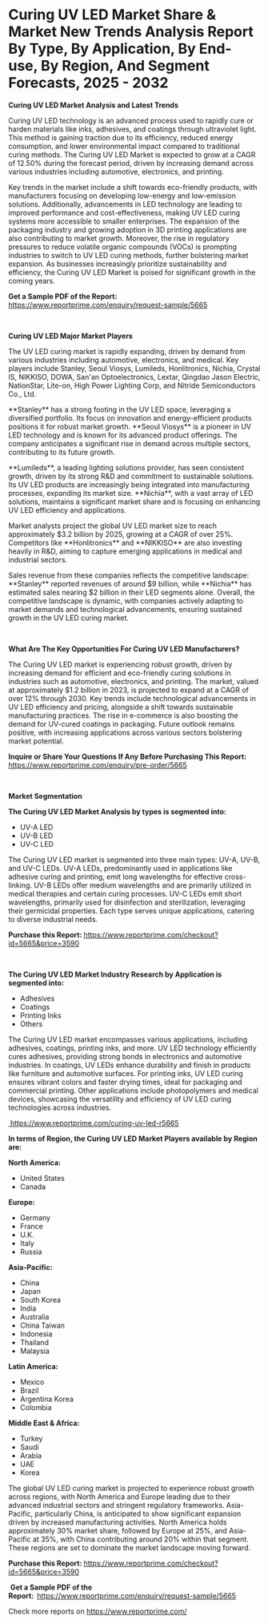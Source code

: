 <p><h1>Curing UV LED Market Share & Market New Trends Analysis Report By Type, By Application, By End-use, By Region, And Segment Forecasts, 2025 - 2032</h1></p><p><strong>Curing UV LED Market Analysis and Latest Trends</strong></p>
<p><p>Curing UV LED technology is an advanced process used to rapidly cure or harden materials like inks, adhesives, and coatings through ultraviolet light. This method is gaining traction due to its efficiency, reduced energy consumption, and lower environmental impact compared to traditional curing methods. The Curing UV LED Market is expected to grow at a CAGR of 12.50% during the forecast period, driven by increasing demand across various industries including automotive, electronics, and printing.</p><p>Key trends in the market include a shift towards eco-friendly products, with manufacturers focusing on developing low-energy and low-emission solutions. Additionally, advancements in LED technology are leading to improved performance and cost-effectiveness, making UV LED curing systems more accessible to smaller enterprises. The expansion of the packaging industry and growing adoption in 3D printing applications are also contributing to market growth. Moreover, the rise in regulatory pressures to reduce volatile organic compounds (VOCs) is prompting industries to switch to UV LED curing methods, further bolstering market expansion. As businesses increasingly prioritize sustainability and efficiency, the Curing UV LED Market is poised for significant growth in the coming years.</p></p>
<p><strong>Get a Sample PDF of the Report:&nbsp;</strong> <a href="https://www.reportprime.com/enquiry/request-sample/5665?utm_campaign=2097&utm_medium=2&utm_source=Github&utm_content=ia&utm_term=19032025&utm_id=curing-uv-led">https://www.reportprime.com/enquiry/request-sample/5665</a></p>
<p>&nbsp;</p>
<p><strong>Curing UV LED Major Market Players</strong></p>
<p><p>The UV LED curing market is rapidly expanding, driven by demand from various industries including automotive, electronics, and medical. Key players include Stanley, Seoul Viosys, Lumileds, Honlitronics, Nichia, Crystal IS, NIKKISO, DOWA, San'an Optoelectronics, Lextar, Qingdao Jason Electric, NationStar, Lite-on, High Power Lighting Corp, and Nitride Semiconductors Co., Ltd.</p><p>**Stanley** has a strong footing in the UV LED space, leveraging a diversified portfolio. Its focus on innovation and energy-efficient products positions it for robust market growth. **Seoul Viosys** is a pioneer in UV LED technology and is known for its advanced product offerings. The company anticipates a significant rise in demand across multiple sectors, contributing to its future growth.</p><p>**Lumileds**, a leading lighting solutions provider, has seen consistent growth, driven by its strong R&D and commitment to sustainable solutions. Its UV LED products are increasingly being integrated into manufacturing processes, expanding its market size. **Nichia**, with a vast array of LED solutions, maintains a significant market share and is focusing on enhancing UV LED efficiency and applications.</p><p>Market analysts project the global UV LED market size to reach approximately $3.2 billion by 2025, growing at a CAGR of over 25%. Competitors like **Honlitronics** and **NIKKISO** are also investing heavily in R&D, aiming to capture emerging applications in medical and industrial sectors.</p><p>Sales revenue from these companies reflects the competitive landscape: **Stanley** reported revenues of around $9 billion, while **Nichia** has estimated sales nearing $2 billion in their LED segments alone. Overall, the competitive landscape is dynamic, with companies actively adapting to market demands and technological advancements, ensuring sustained growth in the UV LED curing market.</p></p>
<p>&nbsp;</p>
<p><strong>What Are The Key Opportunities For Curing UV LED Manufacturers?</strong></p>
<p><p>The Curing UV LED market is experiencing robust growth, driven by increasing demand for efficient and eco-friendly curing solutions in industries such as automotive, electronics, and printing. The market, valued at approximately $1.2 billion in 2023, is projected to expand at a CAGR of over 12% through 2030. Key trends include technological advancements in UV LED efficiency and pricing, alongside a shift towards sustainable manufacturing practices. The rise in e-commerce is also boosting the demand for UV-cured coatings in packaging. Future outlook remains positive, with increasing applications across various sectors bolstering market potential.</p></p>
<p><strong>Inquire or Share Your Questions If Any Before Purchasing This Report:</strong> <a href="https://www.reportprime.com/enquiry/pre-order/5665?utm_campaign=2097&utm_medium=2&utm_source=Github&utm_content=ia&utm_term=19032025&utm_id=curing-uv-led">https://www.reportprime.com/enquiry/pre-order/5665</a></p>
<p>&nbsp;</p>
<p><strong>Market Segmentation</strong></p>
<p><strong>The Curing UV LED Market Analysis by types is segmented into:</strong></p>
<p><ul><li>UV-A LED</li><li>UV-B LED</li><li>UV-C LED</li></ul></p>
<p><p>The Curing UV LED market is segmented into three main types: UV-A, UV-B, and UV-C LEDs. UV-A LEDs, predominantly used in applications like adhesive curing and printing, emit long wavelengths for effective cross-linking. UV-B LEDs offer medium wavelengths and are primarily utilized in medical therapies and certain curing processes. UV-C LEDs emit short wavelengths, primarily used for disinfection and sterilization, leveraging their germicidal properties. Each type serves unique applications, catering to diverse industrial needs.</p></p>
<p><strong>Purchase this Report:&nbsp;</strong><a href="https://www.reportprime.com/checkout?id=5665&price=3590&utm_campaign=2097&utm_medium=2&utm_source=Github&utm_content=ia&utm_term=19032025&utm_id=curing-uv-led">https://www.reportprime.com/checkout?id=5665&price=3590</a></p>
<p>&nbsp;</p>
<p><strong>The Curing UV LED Market Industry Research by Application is segmented into:</strong></p>
<p><ul><li>Adhesives</li><li>Coatings</li><li>Printing Inks</li><li>Others</li></ul></p>
<p><p>The Curing UV LED market encompasses various applications, including adhesives, coatings, printing inks, and more. UV LED technology efficiently cures adhesives, providing strong bonds in electronics and automotive industries. In coatings, UV LEDs enhance durability and finish in products like furniture and automotive surfaces. For printing inks, UV LED curing ensures vibrant colors and faster drying times, ideal for packaging and commercial printing. Other applications include photopolymers and medical devices, showcasing the versatility and efficiency of UV LED curing technologies across industries.</p></p>
<p><a href="https://www.reportprime.com/curing-uv-led-r5665?utm_campaign=2097&utm_medium=2&utm_source=Github&utm_content=ia&utm_term=19032025&utm_id=curing-uv-led">&nbsp;https://www.reportprime.com/curing-uv-led-r5665</a></p>
<p><strong>In terms of Region, the Curing UV LED Market Players available by Region are:</strong></p>
<p>
    <p> <strong> North America: </strong>
        <ul>
            <li>United States</li>
            <li>Canada</li>
        </ul>
        </p> 
    <p> <strong> Europe: </strong>
        <ul>
            <li>Germany</li>
            <li>France</li>
            <li>U.K.</li>
            <li>Italy</li>
            <li>Russia</li>
        </ul>
        </p> 
    <p> <strong> Asia-Pacific: </strong>
        <ul>
            <li>China</li>
            <li>Japan</li>
            <li>South Korea</li>
            <li>India</li>
            <li>Australia</li>
            <li>China Taiwan</li>
            <li>Indonesia</li>
            <li>Thailand</li>
            <li>Malaysia</li>
        </ul>
        </p> 
    <p> <strong> Latin America: </strong>
        <ul>
            <li>Mexico</li>
            <li>Brazil</li>
            <li>Argentina Korea</li>
            <li>Colombia</li>
        </ul>
        </p> 
    <p> <strong> Middle East & Africa: </strong>
        <ul>
            <li>Turkey</li>
            <li>Saudi</li>
            <li>Arabia</li>
            <li>UAE</li>
            <li>Korea</li>
        </ul>
    </p>
    </p>
<p><p>The global UV LED curing market is projected to experience robust growth across regions, with North America and Europe leading due to their advanced industrial sectors and stringent regulatory frameworks. Asia-Pacific, particularly China, is anticipated to show significant expansion driven by increased manufacturing activities. North America holds approximately 30% market share, followed by Europe at 25%, and Asia-Pacific at 35%, with China contributing around 20% within that segment. These regions are set to dominate the market landscape moving forward.</p></p>
<p><strong>Purchase this Report: </strong><a href="https://www.reportprime.com/checkout?id=5665&price=3590&utm_campaign=2097&utm_medium=2&utm_source=Github&utm_content=ia&utm_term=19032025&utm_id=curing-uv-led">https://www.reportprime.com/checkout?id=5665&price=3590</a></p>
<p>&nbsp;<strong>Get a Sample PDF of the Report:&nbsp;&nbsp;</strong><a href="https://www.reportprime.com/enquiry/request-sample/5665?utm_campaign=2097&utm_medium=2&utm_source=Github&utm_content=ia&utm_term=19032025&utm_id=curing-uv-led">https://www.reportprime.com/enquiry/request-sample/5665</a></p>
<p><strong></strong></p>
<p>Check more reports on <a href="https://www.reportprime.com/?utm_campaign=2097&utm_medium=2&utm_source=Github&utm_content=ia&utm_term=19032025&utm_id=curing-uv-led">https://www.reportprime.com/</a></p>
